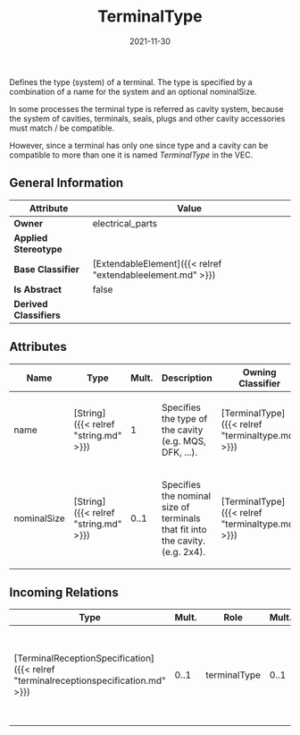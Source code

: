 ﻿---
title: TerminalType
toc: false
type: specs
date: "2021-11-30"
draft: false
specification: VEC
version: 2.0.0-rc1
documentType: "Recommendation"
elementType: Class
classes:
  - TerminalType
menu_name: vec-2.0.0-rc1
---
<p> Defines the type (system) of a terminal. The type is specified by a combination of a name for the system and an optional nominalSize.     </p>      <p> In some processes the terminal type is referred as cavity system, because the system of cavities, terminals, seals, plugs and other cavity accessories must match&#160;/&#160;be compatible.     </p>      <p> However, since a terminal has only one since type and a cavity can be compatible to more than one it is named <i>TerminalType</i> in the VEC.      </p>

## General Information

| Attribute               | Value |
|-------------------------|-------|
| **Owner**               | electrical_parts |
| **Applied Stereotype**  |   |
| **Base Classifier**     | [ExtendableElement]({{< relref "extendableelement.md" >}})<br/>  |
| **Is Abstract**         | false |
| **Derived Classifiers** |   |

## Attributes
|  Name  |  Type  |  Mult.  |  Description  |  Owning Classifier  |
|--------|--------|---------|---------------|--------------|
|name | [String]({{< relref "string.md" >}}) | 1 | <p>Specifies the type of the cavity (e.g. MQS, DFK, ...). </p> | [TerminalType]({{< relref "terminaltype.md" >}}) |
|nominalSize | [String]({{< relref "string.md" >}}) | 0..1 | <p>Specifies the nominal size of terminals that fit into the cavity. (e.g. 2x4).  </p> | [TerminalType]({{< relref "terminaltype.md" >}}) |

##  Incoming Relations
|    Type  |   Mult.  |   Role    |   Mult.   |   Description  |
|----------|----------|-----------|-----------|----------------|
| [TerminalReceptionSpecification]({{< relref "terminalreceptionspecification.md" >}}) | 0..1 | terminalType | 0..1 | <p> Specifies the terminal type that is associated with the terminal reception.      </p> |
